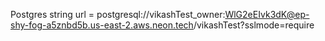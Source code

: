 Postgres string url = 
postgresql://vikashTest_owner:WlG2eEIvk3dK@ep-shy-fog-a5znbd5b.us-east-2.aws.neon.tech/vikashTest?sslmode=require